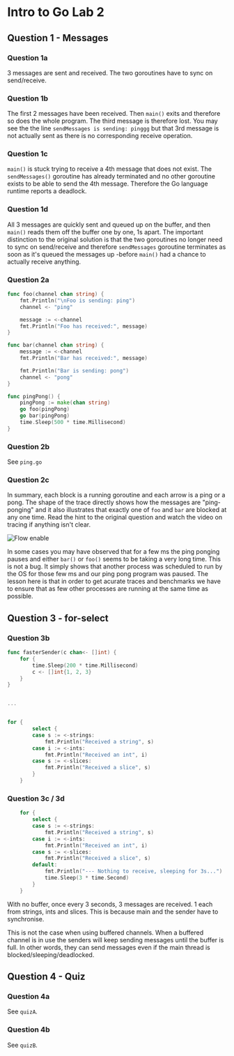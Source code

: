 # Intro to Go Lab 2

## Question 1 - Messages

### Question 1a

3 messages are sent and received. The two goroutines have to sync on send/receive.

### Question 1b

The first 2 messages have been received. Then `main()` exits and therefore so does the whole program. The third message is therefore lost. You may see the the line `sendMessages is sending: pinggg` but that 3rd message is not actually sent as there is no corresponding receive operation.

### Question 1c

`main()` is stuck trying to receive a 4th message that does not exist. The `sendMessages()` goroutine has already terminated and no other goroutine exists to be able to send the 4th message. Therefore the Go language runtime reports a deadlock.

### Question 1d

All 3 messages are quickly sent and queued up on the buffer, and then `main()` reads them off the buffer one by one, 1s apart. The important distinction to the original solution is that the two goroutines no longer need to sync on send/receive and therefore `sendMessages` goroutine terminates as soon as it's queued the messages up -before `main()` had a chance to actually receive anything.

### Question 2a

```go
func foo(channel chan string) {
    fmt.Println("\nFoo is sending: ping")
    channel <- "ping"

    message := <-channel
    fmt.Println("Foo has received:", message)
}

func bar(channel chan string) {
    message := <-channel
    fmt.Println("Bar has received:", message)

    fmt.Println("Bar is sending: pong")
    channel <- "pong"
}

func pingPong() {
    pingPong := make(chan string)
    go foo(pingPong)
    go bar(pingPong)
    time.Sleep(500 * time.Millisecond)
}
```

### Question 2b

See `ping.go`

### Question 2c

In summary, each block is a running goroutine and each arrow is a ping or a pong. The shape of the trace directly shows how the messages are "ping-ponging" and it also illustrates that exactly one of `foo` and `bar` are blocked at any one time. Read the hint to the original question and watch the video on tracing if anything isn't clear.

![Flow enable](content/scheduler.png)

In some cases you may have observed that for a few ms the ping ponging pauses and either `bar()` or `foo()` seems to be taking a very long time. This is not a bug. It simply shows that another process was scheduled to run by the OS for those few ms and our ping pong program was paused. The lesson here is that in order to get acurate traces and benchmarks we have to ensure that as few other processes are running at the same time as possible.



## Question 3 - for-select

### Question 3b

```go
func fasterSender(c chan<- []int) {
	for {
		time.Sleep(200 * time.Millisecond)
		c <- []int{1, 2, 3}
	}
}


...


for {
		select {
		case s := <-strings:
			fmt.Println("Received a string", s)
		case i := <-ints:
			fmt.Println("Received an int", i)
		case s := <-slices:
			fmt.Println("Received a slice", s)
		}
	}

```

### Question 3c / 3d



```go
	for {
		select {
		case s := <-strings:
			fmt.Println("Received a string", s)
		case i := <-ints:
			fmt.Println("Received an int", i)
		case s := <-slices:
			fmt.Println("Received a slice", s)
		default:
			fmt.Println("--- Nothing to receive, sleeping for 3s...")
			time.Sleep(3 * time.Second)
		}
	}
```

With no buffer, once every 3 seconds, 3 messages are received. 1 each from strings, ints and slices. This is because main and the sender have to synchronise.

This is not the case when using buffered channels. When a buffered channel is in use the senders will keep sending messages until the buffer is full. In other words, they can send messages even if the main thread is blocked/sleeping/deadlocked.

## Question 4 - Quiz

### Question 4a

See `quizA`.

### Question 4b

See `quizB`.


